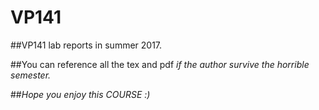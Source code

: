 # VP141
##VP141 lab reports in summer 2017.  
  
  
##You can reference all the tex and pdf *if the author survive the horrible semester.*  
  
  
##*Hope you enjoy this COURSE :)*  
